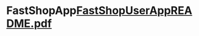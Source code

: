 # FastShopApp[FastShopUserAppREADME.pdf](https://github.com/yalincode/FastShopApp/files/8758125/FastShopUserAppREADME.pdf)
